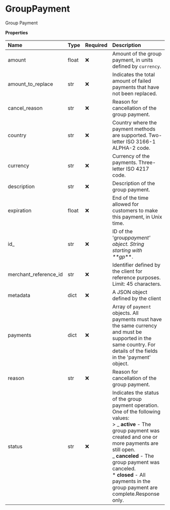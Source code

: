 # GroupPayment

Group Payment

**Properties**

| Name                  | Type  | Required | Description                                                                                                                                                                                                                                                                                                          |
| :-------------------- | :---- | :------- | :------------------------------------------------------------------------------------------------------------------------------------------------------------------------------------------------------------------------------------------------------------------------------------------------------------------- |
| amount                | float | ❌       | Amount of the group payment, in units defined by `currency`.                                                                                                                                                                                                                                                         |
| amount_to_replace     | str   | ❌       | Indicates the total amount of failed payments that have not been replaced.                                                                                                                                                                                                                                           |
| cancel_reason         | str   | ❌       | Reason for cancellation of the group payment.                                                                                                                                                                                                                                                                        |
| country               | str   | ❌       | Country where the payment methods are supported. Two-letter ISO 3166-1 ALPHA-2 code.                                                                                                                                                                                                                                 |
| currency              | str   | ❌       | Currency of the payments. Three-letter ISO 4217 code.                                                                                                                                                                                                                                                                |
| description           | str   | ❌       | Description of the group payment.                                                                                                                                                                                                                                                                                    |
| expiration            | float | ❌       | End of the time allowed for customers to make this payment, in Unix time.                                                                                                                                                                                                                                            |
| id\_                  | str   | ❌       | ID of the 'group*payment' object. String starting with \*\*gp*\*\*.                                                                                                                                                                                                                                                  |
| merchant_reference_id | str   | ❌       | Identifier defined by the client for reference purposes. Limit: 45 characters.                                                                                                                                                                                                                                       |
| metadata              | dict  | ❌       | A JSON object defined by the client                                                                                                                                                                                                                                                                                  |
| payments              | dict  | ❌       | Array of `payment` objects. All payments must have the same currency and must be supported in the same country. For details of the fields in the 'payment' object.                                                                                                                                                   |
| reason                | str   | ❌       | Reason for cancellation of the group payment.                                                                                                                                                                                                                                                                        |
| status                | str   | ❌       | Indicates the status of the group payment operation. One of the following values: <BR>> _ **active** - The group payment was created and one or more payments are still open.<BR> _ **canceled** - The group payment was canceled. <BR>\* **closed** - All payments in the group payment are complete.Response only. |
